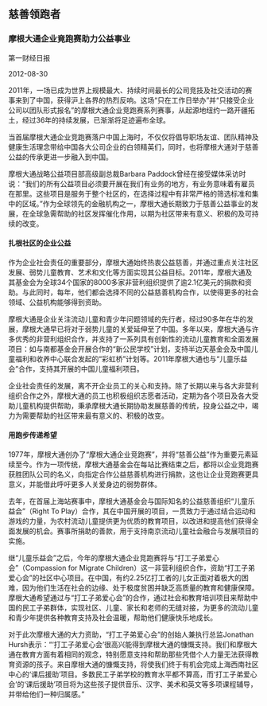 ## 慈善领跑者
### 摩根大通企业竟跑赛助力公益事业

<div class="article__time-byline">
	<p class="article__byline">第一财经日报</p>
	<time class="article__timestamp">2012-08-30</time>
</div>

2011年，一场已成为世界上规模最大、持续时间最长的公司竞技及社交活动的赛事来到了中国，获得沪上各界的热烈反响。这场“只在工作日举办”并“只接受企业公司以团队形式报名”的摩根大通企业竞跑赛系列赛事，从起源地纽约一路开疆拓土，经过36年的持续发展，已渐渐将足迹遍布全球。

当首届摩根大通企业竞跑赛落户中国上海时，不仅仅将倡导职场友谊、团队精神及健康生活理念带给中国各大公司企业的白领精英们，同时，也将摩根大通对于慈善公益的传承更进一步融入到中国。

摩根大通战略公益项目部高级副总裁Barbara Paddock曾经在接受媒体采访时说：“我们的所有公益项目必须要开展在我们有业务的地方，有业务意味着有雇员在那里。这些项目是服务于整个社区的，在选择过程中有非常严格的筛选标准和集中的区域。”作为全球领先的金融机构之一，摩根大通长期致力于慈善公益事业的发展，在全球急需帮助的社区发挥催化作用，以期为社区带来有意义、积极的及可持续的改变。

#### 扎根社区的企业公益

作为企业社会责任的重要部分，摩根大通始终热衷公益慈善，并通过重点关注社区发展、弱势儿童教育、艺术和文化等方面实现其公益目标。2011年，摩根大通及其基金会为全球34个国家的8000多家非营利组织提供了逾2.1亿美元的捐款和资助。与此同时，每年，他们都会选择不同的公益慈善机构合作，以使得更多的社会领域、公益机构能够得到资助。

摩根大通是企业关注流动儿童和青少年问题领域的先行者，经过90多年在华的发展，摩根大通早已将对于弱势儿童的关爱延伸至了中国。多年以来，摩根大通与许多优秀的非营利组织合作，并支持了一系列具有创新性的流动儿童教育和全面发展项目：如与南都基金会开展合作的“新公民学校”计划，支持半边天基金会及中国儿童福利和收养中心联合发起的“彩虹桥”计划等。2011年摩根大通也与“儿童乐益会”合作，支持其开展的中国儿童福利项目。

企业社会责任的发展，离不开企业员工的关心和支持。除了长期以来与各大非营利组织合作之外，摩根大通的员工也积极组织志愿者活动，定期为各个项目及各大受助儿童机构提供帮助，秉承摩根大通长期协助发展慈善的传统，投身公益之中，竭力为需要帮助的社区带来最有意义的、积极的改变。

#### 用跑步传递希望

1977年，摩根大通创办了“摩根大通企业竞跑赛”，并将“慈善公益”作为重要元素延续至今。作为一项传统，摩根大通基金会在每站比赛结束之后，都将以企业竞跑赛获胜团队公司的名义，向指定合作公益慈善机构进行捐款，这也让企业竞跑赛更具意义，并能借此呼吁更多人关爱身边的弱势群体。

去年，在首届上海站赛事中，摩根大通基金会与国际知名的公益慈善组织“儿童乐益会”（Right To Play）合作，其在中国开展的项目，一贯致力于通过结合运动和游戏的力量，为农村流动儿童提供更为优质的教育项目，以改进和提高他们获得全面发展的机会。赛事所捐助的善款，用于支持南京流动儿童社会融合与发展项目的实施。

继“儿童乐益会”之后，今年的摩根大通企业竞跑赛将与“打工子弟爱心会”（Compassion for Migrate Children）这一非营利组织合作，资助“打工子弟爱心会”的社区中心项目。在中国，有约2.25亿打工者的儿女正面对着极大的困难，因为他们生活在社会的边缘、处于极度贫困并缺乏高质量的教育和健康保障。摩根大通希望通过与“打工子弟爱心会”的合作，通过社会和教育培训项目来帮助中国的民工子弟群体，实现社区、儿童、家长和老师的无缝对接，为更多的流动儿童和青少年提供各种教育支持及社会温暖，帮助他们健康快乐地成长。


对于此次摩根大通的大力资助，“打工子弟爱心会”的创始人兼执行总监Jonathan Hursh表示：“‘打工子弟爱心会’很高兴能得到摩根大通的慷慨支持。我们和摩根大通在教育方面有着相同的观念，特别愿意支持和帮助那些凭借个人力量无法获得教育资源的孩子。来自摩根大通的慷慨支持，将使我们终于有机会完成上海西南社区中心的‘课后援助’项目。多数民工子弟学校的教育水平都不算高，而‘打工子弟爱心会’的‘课后援助’项目将为这些孩子提供音乐、汉字、美术和英文等多项课程辅导，并带给他们一种归属感。”